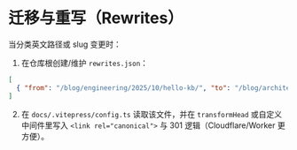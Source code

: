# 迁移与重写（Rewrites）

当分类英文路径或 slug 变更时：
1. 在仓库根创建/维护 `rewrites.json`：
```json
[
  { "from": "/blog/engineering/2025/10/hello-kb/", "to": "/blog/architecture/2025/10/hello-kb/" }
]
```
2. 在 `docs/.vitepress/config.ts` 读取该文件，并在 `transformHead` 或自定义中间件里写入 `<link rel="canonical">` 与 301 逻辑（Cloudflare/Worker 更方便）。

